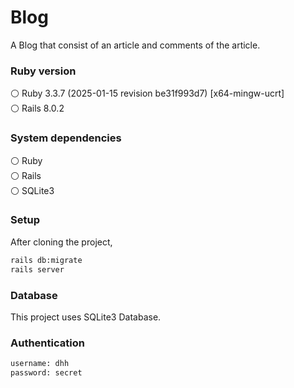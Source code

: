 # Blog

A Blog that consist of an article and comments of the article.

### Ruby version

⚪ Ruby 3.3.7 (2025-01-15 revision be31f993d7) [x64-mingw-ucrt]<br>
⚪ Rails 8.0.2

### System dependencies

⚪ Ruby <br>
⚪ Rails <br>
⚪ SQLite3

### Setup

After cloning the project,

```bash
rails db:migrate
rails server
```

### Database

This project uses SQLite3 Database.

### Authentication

```bash
username: dhh
password: secret
```

